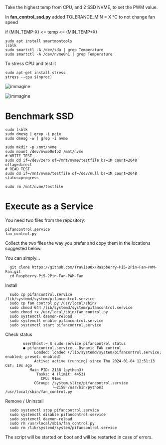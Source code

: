 
Take the highest temp from CPU, and 2 SSD NVME, to set the PWM value.

In **fan_control_ssd.py** added TOLERANCE_MIN = X °C to not change fan speed

if (MIN_TEMP-X) <= temp <= (MIN_TEMP+X)

```
sudo apt install smartmontools
lsblk
sudo smartctl -A /dev/sda | grep Temperature
sudo smartctl -A /dev/nvme0n1 | grep Temperature
```
To stress CPU and test it

```
sudo apt-get install stress
stress --cpu $(nproc)
```

![immagine](https://github.com/user-attachments/assets/b397c76b-bfbd-4916-a956-e86a77e3acdc)

![immagine](https://github.com/user-attachments/assets/f6bc26f9-1e00-4c0e-a029-9acf5b047fcc)


# Benchmark SSD
```
sudo lsblk
sudo dmesg | grep -i pcie
sudo dmesg -w | grep -i nvme	

sudo mkdir -p /mnt/nvme
sudo mount /dev/nvme0n1p2 /mnt/nvme
# WRITE TEST
sudo dd if=/dev/zero of=/mnt/nvme/testfile bs=1M count=2048 oflag=direct
# READ TEST
sudo dd if=/mnt/nvme/testfile of=/dev/null bs=1M count=2048 status=progress

sudo rm /mnt/nvme/testfile
```


# Execute as a Service

You need two files from the repository:

    pifancontrol.service
    fan_control.py

Collect the two files the way you prefer and copy them in the locations suggested below.

You can simply...
```
  git clone https://github.com/Travis90x/Raspberry-Pi5-2Pin-Fan-PWM-Fan.git
  cd Raspberry-Pi5-2Pin-Fan-PWM-Fan
```
Install
```
  sudo cp pifancontrol.service /lib/systemd/system/pifancontrol.service
  sudo cp fan_control.py /usr/local/sbin/
  sudo chmod 644 /lib/systemd/system/pifancontrol.service
  sudo chmod +x /usr/local/sbin/fan_control.py
  sudo systemctl daemon-reload
  sudo systemctl enable pifancontrol.service
  sudo systemctl start pifancontrol.service
```
Check status
```
        user@host:~ $ sudo service pifancontrol status
        ● pifancontrol.service - Dynamic FAN control
             Loaded: loaded (/lib/systemd/system/pifancontrol.service; enabled; preset: enabled)
             Active: active (running) since Thu 2024-01-04 12:51:13 CET; 19s ago
           Main PID: 2158 (python3)
              Tasks: 4 (limit: 4453)
                CPU: 91ms
             CGroup: /system.slice/pifancontrol.service
                     └─2158 /usr/bin/python3 /usr/local/sbin/fan_control.py
```
Remove / Uninstall
```
  sudo systemctl stop pifancontrol.service
  sudo systemctl disable pifancontrol.service
  sudo systemctl daemon-reload
  sudo rm /usr/local/sbin/fan_control.py
  sudo rm /lib/systemd/system/pifancontrol.service
```
The script will be started on boot and will be restarted in case of errors.
